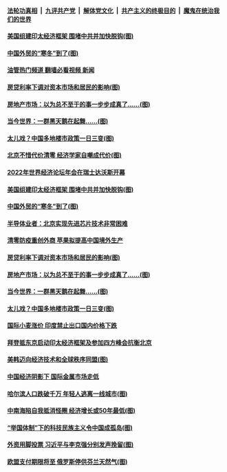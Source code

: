 ####  [法轮功真相](../../../../basic/blob/master/README.md?t=05240031) &nbsp;|&nbsp; [九评共产党](../../../../9ping.md/blob/master/README.md?t=05240031) &nbsp;|&nbsp; [解体党文化](../../../../jtdwh.md/blob/master/README.md?t=05240031)  &nbsp;|&nbsp; [共产主义的终极目的](../../../../gczydzjmd.md/blob/master/README.md?t=05240031) &nbsp;|&nbsp; [魔鬼在统治我们的世界](../../../../mgztzwmdsj.md/blob/master/README.md?t=05240031) 

#### [美国组建印太经济框架 围堵中共并加快脱钩(图)](../pages/p5/1007238.md?t=05240031) 

#### [中国外贸的“寒冬”到了(图)](../pages/p5/1007233.md?t=05240031) 

#### [油管热门频道 翻墙必看视频 新闻](http://45.76.130.85:81/youtube.html?05240031)

#### [房贷利率下调对资本市场和居民的影响(图)](../pages/p5/1007189.md?t=05240031) 

#### [房地产市场：以为总不至于的事一步步成真了……(图)](../pages/p5/1007187.md?t=05240031) 

#### [当今世界：一群黑天鹅在起舞……(图)](../pages/p5/1007185.md?t=05240031) 

#### [太儿戏？中国多地楼市政策一日三变(图)](../pages/p5/1007169.md?t=05240031) 

#### [北京不惜代价清零 经济学家自嘲成代价(图)](../pages/p5/1007251.md?t=05240031) 

#### [2022年世界经济论坛年会在瑞士达沃斯开幕](../pages/p5/1007245.md?t=05240031) 

#### [美国组建印太经济框架 围堵中共并加快脱钩(图)](../pages/p5/1007238.md?t=05240031) 

#### [中国外贸的“寒冬”到了(图)](../pages/p5/1007233.md?t=05240031) 

#### [半导体业者：北京实现先进芯片技术非常困难](../pages/p5/1007205.md?t=05240031) 

#### [清零防疫重创外商 苹果拟提高中国境外生产](../pages/p5/1007204.md?t=05240031) 

#### [房贷利率下调对资本市场和居民的影响(图)](../pages/p5/1007189.md?t=05240031) 

#### [房地产市场：以为总不至于的事一步步成真了……(图)](../pages/p5/1007187.md?t=05240031) 

#### [当今世界：一群黑天鹅在起舞……(图)](../pages/p5/1007185.md?t=05240031) 

#### [太儿戏？中国多地楼市政策一日三变(图)](../pages/p5/1007169.md?t=05240031) 

#### [国际小麦涨价 印度禁止出口国内价格下跌](../pages/p5/1007167.md?t=05240031) 

#### [拜登抵东京启动印太经济框架及参加四方峰会抗衡北京](../pages/p5/1007166.md?t=05240031) 

#### [美韩迈向经济技术和全球秩序同盟(图)](../pages/p5/1007164.md?t=05240031) 

#### [中国经济阴影下 国际金属市场走低](../pages/p5/1007161.md?t=05240031) 


#### [哈尔滨人口跌破千万 年轻人逃离一线城市(图)](../pages/p5/1007101.md?t=05240031) 

#### [中南海陷自我抵消怪圈 经济增长或50年最低(图)](../pages/p5/1007077.md?t=05240031) 

#### [“举国体制”下的科技民族主义令中国成孤岛(图)](../pages/p5/1007078.md?t=05240031) 

#### [外资用脚投票 习近平与李克强分别发声挽留(图)](../pages/p5/1007079.md?t=05240031) 

#### [欧盟支付期限将至 俄罗斯停供芬兰天然气(图)](../pages/p5/1007075.md?t=05240031) 

<img src='http://gfw-breaker.win/goodnews/indexes/p5.md' width='0px' height='0px'/>
